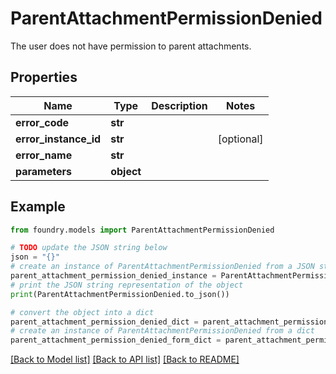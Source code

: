 # ParentAttachmentPermissionDenied

The user does not have permission to parent attachments.

## Properties

Name | Type | Description | Notes
------------ | ------------- | ------------- | -------------
**error_code** | **str** |  |
**error_instance_id** | **str** |  | \[optional\]
**error_name** | **str** |  |
**parameters** | **object** |  |

## Example

```python
from foundry.models import ParentAttachmentPermissionDenied

# TODO update the JSON string below
json = "{}"
# create an instance of ParentAttachmentPermissionDenied from a JSON string
parent_attachment_permission_denied_instance = ParentAttachmentPermissionDenied.from_json(json)
# print the JSON string representation of the object
print(ParentAttachmentPermissionDenied.to_json())

# convert the object into a dict
parent_attachment_permission_denied_dict = parent_attachment_permission_denied_instance.to_dict()
# create an instance of ParentAttachmentPermissionDenied from a dict
parent_attachment_permission_denied_form_dict = parent_attachment_permission_denied.from_dict(parent_attachment_permission_denied_dict)
```

[\[Back to Model list\]](../README.md#documentation-for-models) [\[Back to API list\]](../README.md#documentation-for-api-endpoints) [\[Back to README\]](../README.md)
